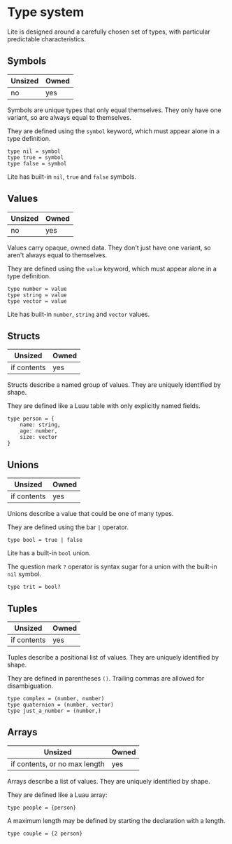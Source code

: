 
# Type system

Lite is designed around a carefully chosen set of types, with particular predictable characteristics.

## Symbols

| Unsized | Owned |
|---------|-------|
| no      | yes   |

Symbols are unique types that only equal themselves. They only have one variant, so are always equal to themselves.

They are defined using the `symbol` keyword, which must appear alone in a type definition.

```luau
type nil = symbol
type true = symbol
type false = symbol
```

Lite has built-in `nil`, `true` and `false` symbols.

## Values

| Unsized | Owned |
|---------|-------|
| no      | yes   |

Values carry opaque, owned data. They don't just have one variant, so aren't always equal to themselves.

They are defined using the `value` keyword, which must appear alone in a type definition.

```luau
type number = value
type string = value
type vector = value
```

Lite has built-in `number`, `string` and `vector` values.

## Structs

| Unsized     | Owned |
|-------------|-------|
| if contents | yes   |

Structs describe a named group of values. They are uniquely identified by shape.

They are defined like a Luau table with only explicitly named fields.

```luau
type person = {
    name: string,
    age: number,
    size: vector
}
```

## Unions

| Unsized     | Owned |
|-------------|-------|
| if contents | yes   |

Unions describe a value that could be one of many types.

They are defined using the bar `|` operator.

```luau
type bool = true | false
```

Lite has a built-in `bool` union.

The question mark `?` operator is syntax sugar for a union with the built-in `nil` symbol.

```luau
type trit = bool?
```

## Tuples

| Unsized     | Owned |
|-------------|-------|
| if contents | yes   |

Tuples describe a positional list of values. They are uniquely identified by shape.

They are defined in parentheses `()`. Trailing commas are allowed for disambiguation.

```luau
type complex = (number, number)
type quaternion = (number, vector)
type just_a_number = (number,)
```

## Arrays

| Unsized                       | Owned   |
|-------------------------------|---------|
| if contents, or no max length | yes     |

Arrays describe a list of values. They are uniquely identified by shape.

They are defined like a Luau array:

```luau
type people = {person}
```

A maximum length may be defined by starting the declaration with a length.

```luau
type couple = {2 person}
```